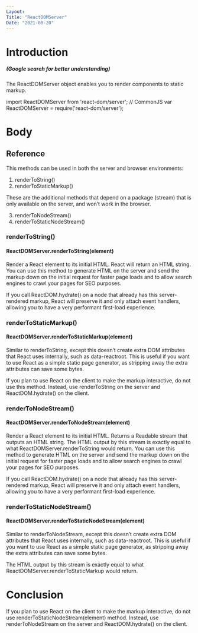 ```yaml
---
Layout:
Title: "ReactDOMServer"
Date: "2021-08-20"
---
```


# Introduction
##### (Google search for better understanding)

The ReactDOMServer object enables you to render components to static markup.

import ReactDOMServer from 'react-dom/server';
// CommonJS
var ReactDOMServer = require('react-dom/server');

# Body

## Reference

This methods can be used in both the server and browser environments:

1. renderToString()
2. renderToStaticMarkup()

These are the additional methods that depend on a package (stream) that is only available on the server, and won’t work in the browser.

3. renderToNodeStream()
4. renderToStaticNodeStream()

### renderToString()

#### ReactDOMServer.renderToString(element)

Render a React element to its initial HTML. React will return an HTML string. You can use this method to generate HTML on the server and send the markup down on the initial request for faster page loads and to allow search engines to crawl your pages for SEO purposes.

If you call ReactDOM.hydrate() on a node that already has this server-rendered markup, React will preserve it and only attach event handlers, allowing you to have a very performant first-load experience.

### renderToStaticMarkup()

#### ReactDOMServer.renderToStaticMarkup(element)

Similar to renderToString, except this doesn’t create extra DOM attributes that React uses internally, such as data-reactroot. This is useful if you want to use React as a simple static page generator, as stripping away the extra attributes can save some bytes.

If you plan to use React on the client to make the markup interactive, do not use this method. Instead, use renderToString on the server and ReactDOM.hydrate() on the client.

### renderToNodeStream()

#### ReactDOMServer.renderToNodeStream(element)

Render a React element to its initial HTML. Returns a Readable stream that outputs an HTML string. The HTML output by this stream is exactly equal to what ReactDOMServer.renderToString would return. You can use this method to generate HTML on the server and send the markup down on the initial request for faster page loads and to allow search engines to crawl your pages for SEO purposes.

If you call ReactDOM.hydrate() on a node that already has this server-rendered markup, React will preserve it and only attach event handlers, allowing you to have a very performant first-load experience.

### renderToStaticNodeStream()

#### ReactDOMServer.renderToStaticNodeStream(element)

Similar to renderToNodeStream, except this doesn’t create extra DOM attributes that React uses internally, such as data-reactroot. This is useful if you want to use React as a simple static page generator, as stripping away the extra attributes can save some bytes.

The HTML output by this stream is exactly equal to what ReactDOMServer.renderToStaticMarkup would return.

# Conclusion

If you plan to use React on the client to make the markup interactive, do not use renderToStaticNodeStream(element) method. Instead, use renderToNodeStream on the server and ReactDOM.hydrate() on the client.